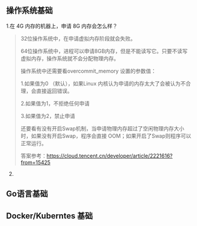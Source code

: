 ## 操作系统基础

1.在 4G 内存的机器上，申请 8G 内存会怎么样？

> 32位操作系统中，在申请虚拟内存阶段就会失败。
>
> 64位操作系统中，进程可以申请8GB内存，但是不能读写它。只要不读写虚拟内存，操作系统就不会分配物理内存。
>
> 操作系统中还需要看overcommit_memory 设置的参数值：
>
> 1.如果值为0 （默认），如果Linux 内核认为申请的内存太大了会被认为不合理，会直接返回错误。
>
> 2.如果值为1，不拒绝任何申请
>
> 3.如果值为2，禁止申请
>
> 还要看有没有开启Swap机制，当申请物理内存超过了空闲物理内存大小时，如果没有开启Swap，程序会直接 OOM；如果开启了Swap则程序可以正常运行。
>
> 答案参考：https://cloud.tencent.cn/developer/article/2221616?from=15425



2.



## Go语言基础



## Docker/Kuberntes 基础











